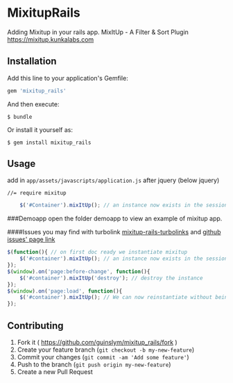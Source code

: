 # MixitupRails

Adding Mixitup in your rails app. MixItUp - A Filter & Sort Plugin  https://mixitup.kunkalabs.com

## Installation

Add this line to your application's Gemfile:

```ruby
gem 'mixitup_rails'
```

And then execute:

    $ bundle

Or install it yourself as:

    $ gem install mixitup_rails

## Usage

add in `app/assets/javascripts/application.js` after jquery (below jquery)

	//= require mixitup

```javascript
    $('#Container').mixItUp(); // an instance now exists in the session memory
```

###Demoapp
open the folder demoapp to view an example of mixitup app.


####Issues you may find with turbolink
[mixitup-rails-turbolinks](http://www.asithadesilva.com/mixitup-rails-turbolinks/) and [github issues' page link](https://github.com/patrickkunka/mixitup/issues/111)

```javascript
$(function(){ // on first doc ready we instantiate mixitup
    $('#container').mixItUp(); // an instance now exists in the session memory
});
$(window).on('page:before-change', function(){ 
    $('#container').mixItUp('destroy'); // destroy the instance
});
$(window).on('page:load', function(){
    $('#container').mixItUp(); // We can now reinstantiate without being blocked
});
```

## Contributing

1. Fork it ( https://github.com/guinslym/mixitup_rails/fork )
2. Create your feature branch (`git checkout -b my-new-feature`)
3. Commit your changes (`git commit -am 'Add some feature'`)
4. Push to the branch (`git push origin my-new-feature`)
5. Create a new Pull Request

